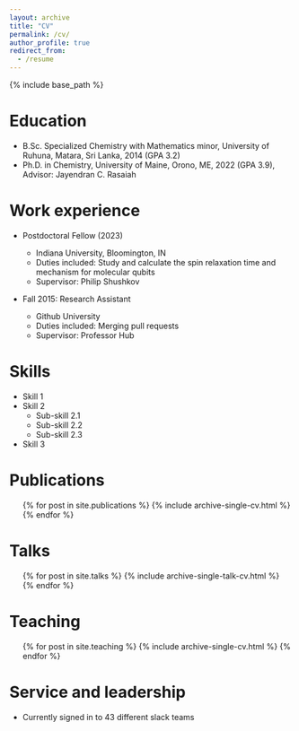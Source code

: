 ```yaml
---
layout: archive
title: "CV"
permalink: /cv/
author_profile: true
redirect_from:
  - /resume
---
```


{% include base_path %}

Education
======
* B.Sc. Specialized Chemistry with Mathematics minor, University of Ruhuna, Matara, Sri Lanka, 2014 (GPA 3.2)
* Ph.D. in Chemistry, University of Maine, Orono, ME, 2022 (GPA 3.9), Advisor: Jayendran C. Rasaiah

Work experience
======
* Postdoctoral Fellow (2023)
  * Indiana University, Bloomington, IN
  * Duties included: Study and calculate the spin relaxation time and mechanism for molecular qubits
  * Supervisor: Philip Shushkov

* Fall 2015: Research Assistant
  * Github University
  * Duties included: Merging pull requests
  * Supervisor: Professor Hub
  
Skills
======
* Skill 1
* Skill 2
  * Sub-skill 2.1
  * Sub-skill 2.2
  * Sub-skill 2.3
* Skill 3

Publications
======
  <ul>{% for post in site.publications %}
    {% include archive-single-cv.html %}
  {% endfor %}</ul>
  
Talks
======
  <ul>{% for post in site.talks %}
    {% include archive-single-talk-cv.html %}
  {% endfor %}</ul>
  
Teaching
======
  <ul>{% for post in site.teaching %}
    {% include archive-single-cv.html %}
  {% endfor %}</ul>
  
Service and leadership
======
* Currently signed in to 43 different slack teams
